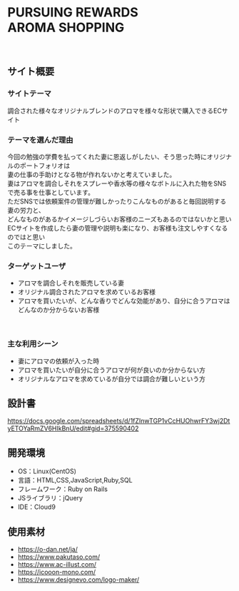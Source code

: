 # PURSUING REWARDS <br> AROMA SHOPPING
​
## サイト概要
### サイトテーマ
<!--何を『目的』とし、どのような『分類』なのかを簡潔に書く-->
調合された様々なオリジナルブレンドのアロマを様々な形状で購入できるECサイト
​
### テーマを選んだ理由
<!--なぜこのようなテーマにしたかを説明する-->
今回の勉強の学費を払ってくれた妻に恩返しがしたい、そう思った時にオリジナルのポートフォリオは<br>
妻の仕事の手助けとなる物が作れないかと考えていました。<br>
妻はアロマを調合しそれをスプレーや香水等の様々なボトルに入れた物をSNSで売る事を仕事としています。<br>
ただSNSでは依頼案件の管理が難しかったりこんなものがあると毎回説明する妻の労力と、<br>
どんなものがあるかイメージしづらいお客様のニーズもあるのではないかと思い<br>
ECサイトを作成したら妻の管理や説明も楽になり、お客様も注文しやすくなるのではと思い<br>
このテーマにしました。
​
### ターゲットユーザ
<!--誰に使ってもらうかを具体的に記載する-->
- アロマを調合しそれを販売している妻
- オリジナル調合されたアロマを求めているお客様
- アロマを買いたいが、どんな香りでどんな効能があり、自分に合うアロマはどんなのか分からないお客様

​
### 主な利用シーン
<!--どのような時に使うのかの状況を記載すること-->
- 妻にアロマの依頼が入った時
- アロマを買いたいが自分に合うアロマが何が良いのか分からない方
- オリジナルなアロマを求めているが自分では調合が難しいという方
​
## 設計書
<!--テーマを設定・提出する時点では不要です-->
https://docs.google.com/spreadsheets/d/1fZInwTGP1vCcHUOhwrFY3wj2DtyETOYaRmZV6HIkBnU/edit#gid=375590402
​
## 開発環境
- OS：Linux(CentOS)
- 言語：HTML,CSS,JavaScript,Ruby,SQL
- フレームワーク：Ruby on Rails
- JSライブラリ：jQuery
- IDE：Cloud9
​
## 使用素材
- https://o-dan.net/ja/
- https://www.pakutaso.com/
- https://www.ac-illust.com/
- https://icooon-mono.com/
- https://www.designevo.com/logo-maker/